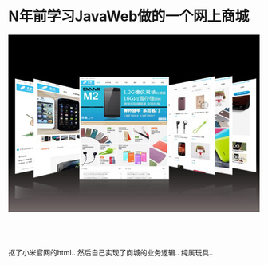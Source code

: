 N年前学习JavaWeb做的一个网上商城
=====================
<img src="img/dami.jpg" />

<br/>
<br/>
<br/>
<br/>
<br/>
抠了小米官网的html.. 然后自己实现了商城的业务逻辑.. 纯属玩具..